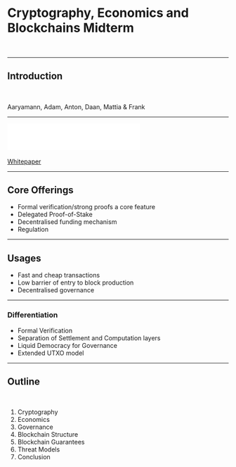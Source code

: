 <!-- .slide: data-background-color="#8D3AED" -->

# Cryptography, Economics and Blockchains Midterm

<widget-text style="padding: 0 3em 0 3em">

---

##  Introduction

<widget-text style="padding: 0 3em 0 3em">

Aaryamann, Adam, Anton, Daan, Mattia & Frank

---

<img src="../midterm/logo.svg" width="60%"/>

[Whitepaper](https://whitepaper.io/document/581/cardano-whitepaper)

---

##  Core Offerings

- Formal verification/strong proofs a core feature
- Delegated Proof-of-Stake
- Decentralised funding mechanism
- Regulation

---

## Usages

- Fast and cheap transactions
- Low barrier of entry to block production
- Decentralised governance

---

### Differentiation

- Formal Verification
- Separation of Settlement and Computation layers
- Liquid Democracy for Governance
- Extended UTXO model

---

## Outline

<widget-text style="padding: 0 3em 0 3em">

1. Cryptography
1. Economics
1. Governance
1. Blockchain Structure
1. Blockchain Guarantees
1. Threat Models
1. Conclusion
